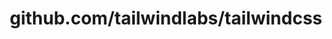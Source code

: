 ---
layout: post
title: github.com/tailwindlabs/tailwindcss
categories: link
tags: [انگلیسی, گیت‌هاب, برنامه‌نویسی]
---